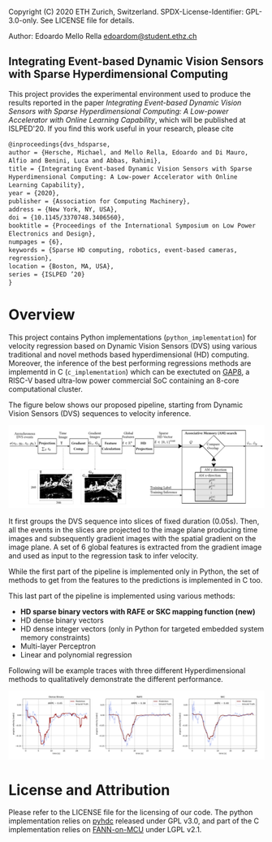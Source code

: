Copyright (C) 2020 ETH Zurich, Switzerland. 
SPDX-License-Identifier: GPL-3.0-only.
See LICENSE file for details.

Author: Edoardo Mello Rella <edoardom@student.ethz.ch>

## Integrating Event-based Dynamic Vision Sensors with Sparse Hyperdimensional Computing

This project provides the experimental environment used to produce the results reported in the paper <em>Integrating Event-based Dynamic Vision Sensors with Sparse Hyperdimensional Computing: A Low-power Accelerator with Online Learning Capability</em>, which will be published at ISLPED'20. If you find this work useful in your research, please cite

```
@inproceedings{dvs_hdsparse,
author = {Hersche, Michael, and Mello Rella, Edoardo and Di Mauro, Alfio and Benini, Luca and Abbas, Rahimi},
title = {Integrating Event-based Dynamic Vision Sensors with Sparse Hyperdimensional Computing: A Low-power Accelerator with Online Learning Capability},
year = {2020},
publisher = {Association for Computing Machinery},
address = {New York, NY, USA},
doi = {10.1145/3370748.3406560},
booktitle = {Proceedings of the International Symposium on Low Power Electronics and Design},
numpages = {6},
keywords = {Sparse HD computing, robotics, event-based cameras, regression},
location = {Boston, MA, USA},
series = {ISLPED ’20}
}
```

# Overview

This project contains Python implementations (`python_implementation`) for velocity regression based on Dynamic Vision Sensors (DVS) using various traditional and novel methods based hyperdimensional (HD) computing. Moreover, the inference of the best performing regressions methods are implementd in C (`c_implementation`) which can be exectuted on [GAP8](https://greenwaves-technologies.com/), a RISC-V based ultra-low power commercial SoC containing an 8-core computational cluster. 

The figure below shows our proposed pipeline, starting from Dynamic Vision Sensors (DVS) sequences to velocity inference.

![Execution pipeline](./images/pipeline.png)

It first groups the DVS sequence into slices of fixed duration (0.05s).
Then, all the events in the slices are projected to the image plane producing time images and subsequently gradient images with the spatial gradient on the image plane.
A set of 6 global features is extracted from the gradient image and used as input to the regression task to infer velocity.

While the first part of the pipeline is implemented only in Python, the set of methods to get from the features to the predictions is implemented in C too.

This last part of the pipeline is implemented using various methods:
* <b>HD sparse binary vectors with RAFE or SKC mapping function (new)</b>
* HD dense binary vectors
* HD dense integer vectors (only in Python for targeted embedded system memory constraints)
* Multi-layer Perceptron 
* Linear and polynomial regression

Following will be example traces with three different Hyperdimensional methods to qualitatively demonstrate the different performance.

![RAFE](./images/traces.png)

# License and Attribution
Please refer to the LICENSE file for the licensing of our code. The python implementation relies on [pyhdc](https://github.com/ncos/pyhdc) released under GPL v3.0, and part of the C implementation relies on [FANN-on-MCU](https://github.com/pulp-platform/fann-on-mcu) under LGPL v2.1.
